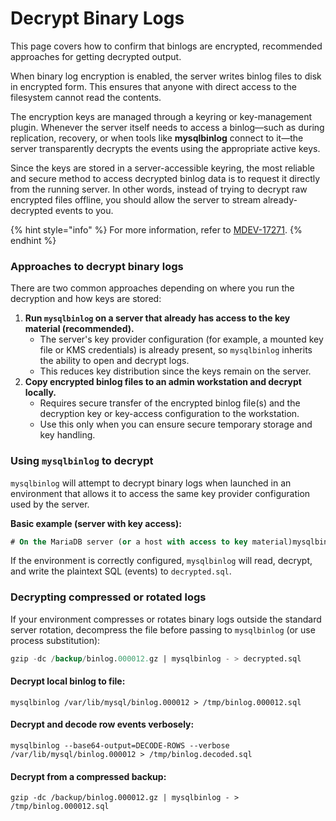 # Decrypt Binary Logs

This page covers how to confirm that binlogs are encrypted, recommended approaches for getting decrypted output.

When binary log encryption is enabled, the server writes binlog files to disk in encrypted form. This ensures that anyone with direct access to the filesystem cannot read the contents.

The encryption keys are managed through a keyring or key-management plugin. Whenever the server itself needs to access a binlog—such as during replication, recovery, or when tools like **mysqlbinlog** connect to it—the server transparently decrypts the events using the appropriate active keys.

Since the keys are stored in a server-accessible keyring, the most reliable and secure method to access decrypted binlog data is to request it directly from the running server. In other words, instead of trying to decrypt raw encrypted files offline, you should allow the server to stream already-decrypted events to you.

{% hint style="info" %}
For more information, refer to [MDEV-17271](https://jira.mariadb.org/browse/MDEV-17271).
{% endhint %}

### Approaches to decrypt binary logs

There are two common approaches depending on where you run the decryption and how keys are stored:

1. **Run `mysqlbinlog` on a server that already has access to the key material (recommended).**
   * The server's key provider configuration (for example, a mounted key file or KMS credentials) is already present, so `mysqlbinlog` inherits the ability to open and decrypt logs.
   * This reduces key distribution since the keys remain on the server.
2. **Copy encrypted binlog files to an admin workstation and decrypt locally.**
   * Requires secure transfer of the encrypted binlog file(s) and the decryption key or key-access configuration to the workstation.
   * Use this only when you can ensure secure temporary storage and key handling.

### Using `mysqlbinlog` to decrypt

`mysqlbinlog` will attempt to decrypt binary logs when launched in an environment that allows it to access the same key provider configuration used by the server.

**Basic example (server with key access):**

```sql
# On the MariaDB server (or a host with access to key material)mysqlbinlog /var/lib/mysql/binlog.000012 > decrypted.sql
```

If the environment is correctly configured, `mysqlbinlog` will read, decrypt, and write the plaintext SQL (events) to `decrypted.sql`.

### Decrypting compressed or rotated logs

If your environment compresses or rotates binary logs outside the standard server rotation, decompress the file before passing to `mysqlbinlog` (or use process substitution):

```sql
gzip -dc /backup/binlog.000012.gz | mysqlbinlog - > decrypted.sql
```

#### Decrypt local binlog to file:

```
mysqlbinlog /var/lib/mysql/binlog.000012 > /tmp/binlog.000012.sql
```

#### Decrypt and decode row events verbosely:

```
mysqlbinlog --base64-output=DECODE-ROWS --verbose /var/lib/mysql/binlog.000012 > /tmp/binlog.decoded.sql
```

#### Decrypt from a compressed backup:

```
gzip -dc /backup/binlog.000012.gz | mysqlbinlog - > /tmp/binlog.000012.sql
```

